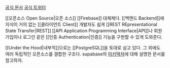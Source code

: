 [공식 문서](https://supabase.com/docs/)
[공식 트위터](https://twitter.com/supabase)


[[오픈소스 Open Source|오픈 소스]] [[Firebase]] 대체제다. [[백엔드 Backend]]에 지식이 거의 없는 [[클라이언트 Client]] 개발자도 쉽게 [[REST REpresentational State Transfer|REST]] [[API Application Programming Interface|API]]나 회원가입이나 로그인 같은 [[인증 Authentication|인증]] 기능을 구현할 수 있게 도와준다.

[[Under the Hood|내부적]]으로는 [[PostgreSQL]]을 토대로 삼고 있다. 그 외에도 여러 독립적인 오픈소스를 결합한 구조다. supabase의 [아키텍처](https://supabase.com/docs/architecture)에 대해 설명한 문서를 참고하자.

